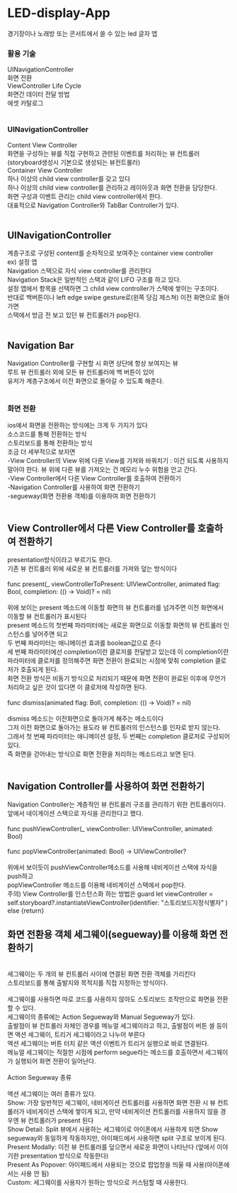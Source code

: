 # LED-display-App
경기장이나 노래방 또는 콘서트에서 쓸 수 있는 led 글자 앱
<br>
### 활용 기술
UINavigationController<br>
화면 전환 <br>
ViewController Life Cycle<br>
화면간 데이터 전달 방법<br>
에셋 카탈로그<br>
<br>
### UINavigationController
Content View Controller<br>
화면을 구성하는 뷰를 직접 구현하고 관련된 이벤트를 처리하는 뷰 컨트롤러<br>
(storyboard생성시 기본으로 생성되는 뷰컨트롤러)<br>
Container View Controller<br>
하나 이상의 child view controller를 갖고 있다<br>
하나 이상의 child view controller를 관리하고 레이아웃과 화면 전환을 담당한다.<br>
화면 구성과 이벤트 관리는 child view controller에서 한다.<br>
대표적으로 Navigation Controller와 TabBar Controller가 있다.<br>
<br>
## UINavigationController
계층구조로 구성된 content를 순차적으로 보여주는 container view controller<br>
ex) 설정 앱<br>
Navigation 스택으로 자식 view controller를 관리한다<br>
Navigation Stack은 일반적인 스택과 같이 LIFO 구조를 하고 있다.<br>
설정 앱에서 항목을 선택하면 그 child view controller가 스택에 쌓이는 구조이다.<br>
반대로 백버튼이나 left edge swipe gesture로(왼쪽 당김 제스쳐) 이전 화면으로 돌아가면<br>
스택에서 방금 전 보고 있던 뷰 컨트롤러가 pop된다.<br>
<br>
## Navigation Bar
Navigation Controller를 구현할 시 화면 상단에 항상 보여지는 뷰<br>
루트 뷰 컨트롤러 외에 모든 뷰 컨트롤러에 백 버튼이 있어<br>
유저가 계층구조에서 이전 화면으로 돌아갈 수 있도록 해준다.<br>
<br>
### 화면 전환
ios에서 화면을 전환하는 방식에는 크게 두 가지가 있다<br>
소스코드를 통해 전환하는 방식<br>
스토리보드를 통해 전환하는 방식<br>
조금 더 세부적으로 보자면<br>
-View Controller의 View 위에 다른 View를 가져와 바꿔치기 : 이건 되도록 사용하지 말아야 한다. 뷰 위에 다른 뷰를 가져오는 건 메모리 누수 위험을 안고 간다.<br>
-View Controller에서 다른 View Controller를 호출하여 전환하기<br>
-Navigation Controller를 사용하여 화면 전환하기<br>
-segueway(화면 전환용 객체)를 이용하여 화면 전환하기<br>
<br>
## View Controller에서 다른 View Controller를 호출하여 전환하기
presentation방식이라고 부르기도 한다.<br>
기존 뷰 컨트롤러 위에 새로운 뷰 컨트롤러를 가져와 덮는 방식이다<br>
<br>
func present(_ viewControllerToPresent: UIViewController, animated flag: Bool, completion: (() -> Void)? = nil)<br>
<br>
위에 보이는 present 메소드에 이동할 화면의 뷰 컨트롤러를 넘겨주면 이전 화면에서 이동할 뷰 컨트롤러가 표시된다<br>
present 메소드의 첫번째 파라미터에는 새로운 화면으로 이동할 화면의 뷰 컨트롤러 인스턴스를 넣어주면 되고<br>
두 번째 파라미터는 애니메이션 효과를 boolean값으로 준다<br>
세 번째 파라미터에선 completion이란 클로저를 전달받고 있는데 이 completion이란 파라미터에 클로저를 정의해주면 화면 전환이 완료되는 시점에 맞춰 completion 클로저가 호출되게 된다.<br>
화면 전환 방식은 비동기 방식으로 처리되기 때문에 화면 전환이 완료된 이후에 무언가 처리하고 싶은 것이 있다면 이 클로저에 작성하면 된다.<br>
<br>
func dismiss(animated flag: Boll, completion: (() -> Void)? = nil)<br>
<br>
dismiss 메소드는 이전화면으로 돌아가게 해주는 메소드이다<br>
그저 이전 화면으로 돌아가는 용도라 뷰 컨트롤러의 인스턴스를 인자로 받지 않는다.<br>
그래서 첫 번째 파라미터는 애니메이션 설정, 두 번째는 completion 클로저로 구성되어있다.<br>
즉 화면을 걷어내는 방식으로 화면 전환을 처리하는 메소드라고 보면 된다.<br>
<br>
## Navigation Controller를 사용하여 화면 전환하기
Navigation Controller는 계층적인 뷰 컨트롤러 구조를 관리하기 위한 컨트롤러이다.<br>
앞에서 네이게이션 스택으로 자식을 관리한다고 했다.<br>
<br>
func pushViewController(_ viewController: UIViewController, animated: Bool)<br>
<br>
func popViewController(animated: Bool) -> UIViewController?<br>
<br>
위에서 보이듯이 pushViewController메소드를 사용해 네비게이션 스택에 자식을 push하고<br>
popViewController 메소드를 이용해 네비게이션 스택에서 pop한다.<br>
주의) View Controller를 인스턴스화 하는 방법은 guard let viewController = self.storyboard?.instantiateViewController(identifier: "스토리보드지정식별자" ) else {return}
<br>
## 화면 전환용 객체 세그웨이(segueway)를 이용해 화면 전환하기
<br>
세그웨이는 두 개의 뷰 컨트롤러 사이에 연결된 화면 전환 객체를 가리킨다<br>
스토리보드를 통해 출발지와 목적지를 직접 지정하는 방식이다.<br><br>
세그웨이를 사용하면 따로 코드를 사용하지 않아도 스토리보드 조작만으로 화면을 전환할 수 있다.<br>
세그웨이의 종류에는 Action Segueway와 Manual Segueway가 있다.<br>
출발점이 뷰 컨트롤러 자체인 경우를 메뉴얼 세그웨이라고 하고, 출발점이 버튼 셀 등이면 액션 세그웨이, 트리거 세그웨이라고 나누어 부른다<br>
액션 세그웨이는 버튼 터치 같은 액션 이벤트가 트리거 실행으로 바로 연결된다.<br>
메뉴얼 세그웨이는 적절한 시점에 perform segue라는 메소드를 호출하면서 세그웨이가 실행되어 화면 전환이 일어난다.<br>
<br>
Action Segueway 종류<br>
<br>
액션 세그웨이는 여러 종류가 있다.<br>
Show: 가장 일반적인 세그웨이, 네비게이션 컨트롤러를 사용하면 화면 전환 시 뷰 컨트롤러가 네비게이션 스택에 쌓이게 되고, 만약 네비게이션 컨트롤러를 사용하지 않을 경우엔 뷰 컨트롤러가 present 된다<br>
Show Detail: Split 뷰에서 사용하는 세그웨이로 아이폰에서 사용하게 되면 Show segueway와 동일하게 작동하지만, 아이패드에서 사용하면 split 구조로 보이게 된다.<br>
Present Modally: 이전 뷰 컨트롤러를 덮으면서 새로운 화면이 나타난다 (앞에서 이야기한 presentation 방식으로 작동한다)<br>
Present As Popover: 아이패드에서 사용되는 것으로 팝업창을 띄울 때 사용(아이폰에서는 사용 안 됨)<br>
Custom: 세그웨이를 사용자가 원하는 방식으로 커스텀할 때 사용한다.<br>






